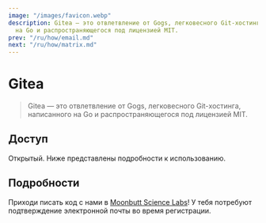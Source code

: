 ```yaml
---
image: "/images/favicon.webp"
description: Gitea — это отвлетвление от Gogs, легковесного Git-хостинга, написанного
  на Go и распространяющегося под лицензией MIT.
prev: "/ru/how/email.md"
next: "/ru/how/matrix.md"
---
```


# Gitea

> Gitea — это отвлетвление от Gogs, легковесного Git-хостинга, написанного на Go и распространяющегося под лицензией MIT.

## Доступ

Открытый. Ниже представлены подробности к использованию.

## Подробности

Приходи писать код с нами в [Moonbutt Science Labs](https://moonbutt.science)! У тебя потребуют подтверждение электронной почты во время регистрации.
